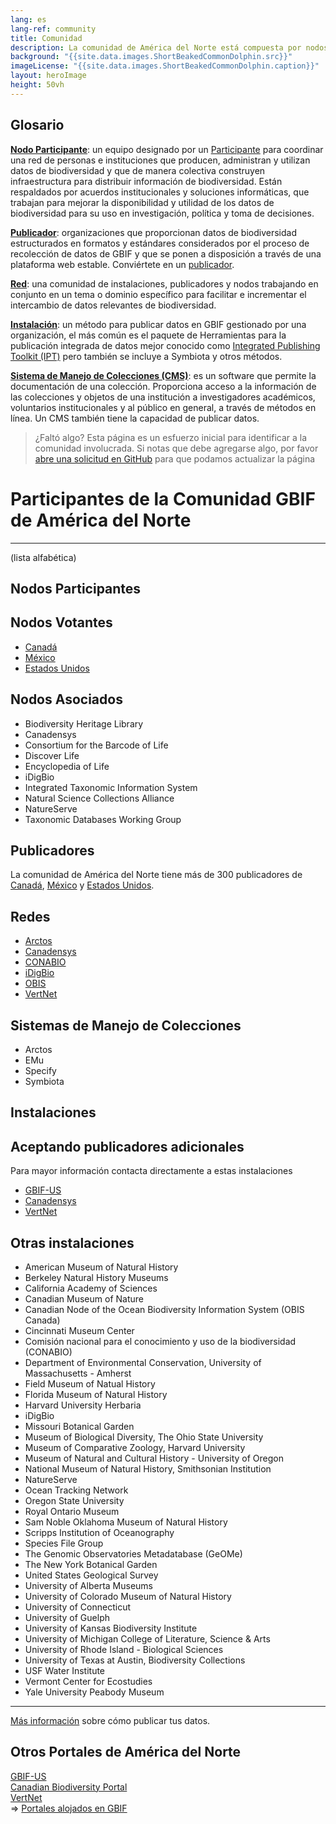 ```yaml
---
lang: es
lang-ref: community
title: Comunidad
description: La comunidad de América del Norte está compuesta por nodos, publicadores, instalaciones y redes que trabajan en conjunto para gestionar y utilizar datos de biodiversidad.
background: "{{site.data.images.ShortBeakedCommonDolphin.src}}"
imageLicense: "{{site.data.images.ShortBeakedCommonDolphin.caption}}"
layout: heroImage
height: 50vh
---
```


## Glosario
[**Nodo Participante**](#nodes): un equipo designado por un [Participante](https://www.gbif.org/es/the-gbif-network#:~:text=La%20Red%20GBIF,los%20datos%20de%20biodiversidad) para coordinar una red de personas e instituciones que producen, administran y utilizan datos de biodiversidad y que de manera colectiva construyen infraestructura para distribuir información de biodiversidad. Están respaldados por acuerdos institucionales y soluciones informáticas, que trabajan para mejorar la disponibilidad y utilidad de los datos de biodiversidad para su uso en investigación, política y toma de decisiones. 

[**Publicador**](#publishers): organizaciones que proporcionan datos de biodiversidad estructurados en formatos y estándares considerados por el proceso de recolección de datos de GBIF y que se ponen a disposición a través de una plataforma web estable. Conviértete en un [publicador](https://www.gbif.org/es/become-a-publisher). 

[**Red**](#networks): una comunidad de instalaciones, publicadores y nodos trabajando en conjunto en un tema o dominio específico para facilitar e incrementar el intercambio de datos relevantes de biodiversidad.

[**Instalación**](#installations): un método para publicar datos en GBIF gestionado por una organización, el más común es el paquete de Herramientas para la publicación integrada de datos mejor conocido como [Integrated Publishing Toolkit (IPT)](https://www.gbif.org/es/ipt) pero también se incluye a Symbiota y otros métodos. 

[**Sistema de Manejo de Colecciones (CMS)**](#cms): es un software que permite la documentación de una colección. Proporciona acceso a la información de las colecciones y objetos de una institución a investigadores académicos, voluntarios institucionales y al público en general,  a través de métodos en línea. Un CMS también  tiene la capacidad de publicar datos. 

> ¿Faltó algo? Esta página es un esfuerzo inicial para identificar a la comunidad involucrada. Si notas que debe agregarse algo, por favor [abre una solicitud en GitHub](https://github.com/gbif/hp-north-america/issues/new) para que podamos actualizar la página


# Participantes de la Comunidad GBIF de América del Norte
------------------------------
(lista alfabética) 

<a name="nodes"></a>Nodos Participantes
------------
## Nodos Votantes
- [Canadá](https://www.gbif.org/es/country/CA/summary)
- [México](https://www.gbif.org/es/country/MX/summary)
- [Estados Unidos](https://www.gbif.org/es/country/US/summary)

## Nodos Asociados
- Biodiversity Heritage Library
- Canadensys
- Consortium for the Barcode of Life
- Discover Life
- Encyclopedia of Life
- iDigBio
- Integrated Taxonomic Information System
- Natural Science Collections Alliance
- NatureServe
- Taxonomic Databases Working Group

<a name="publishers"></a>Publicadores
------------
La comunidad de América del Norte tiene más de 300 publicadores de [Canadá](https://www.gbif.org/es/publisher/search?country=CA), [México](https://www.gbif.org/es/publisher/search?country=MX) y [Estados Unidos](https://www.gbif.org/es/publisher/search?country=US). 

<a name="networks"></a>Redes
------------
- [Arctos](https://www.gbif.org/network/1f2c0cbe-40df-43f6-ba07-e76133e78c31)
- [Canadensys](https://data.canadensys.net/)
- [CONABIO](https://www.gbif.org/publisher/ff90b050-c256-11db-b71b-b8a03c50a862)
- [iDigBio](https://www.idigbio.org/)
- [OBIS](https://www.gbif.org/network/2b7c7b4f-4d4f-40d3-94de-c28b6fa054a6)
- [VertNet](http://www.vertnet.org/)

<a name="cms"></a>Sistemas de Manejo de Colecciones
------------
- Arctos
- EMu
- Specify
- Symbiota

<a name="installations"></a>Instalaciones
------------
## Aceptando publicadores adicionales
Para mayor información contacta directamente a estas instalaciones
- [GBIF-US](https://bison.usgs.gov/ipt/)
- [Canadensys](http://data.canadensys.net/ipt/)
- [VertNet](http://ipt.vertnet.org:8080/ipt/)

## Otras instalaciones
- American Museum of Natural History
- Berkeley Natural History Museums
- California Academy of Sciences
- Canadian Museum of Nature
- Canadian Node of the Ocean Biodiversity Information System (OBIS Canada)
- Cincinnati Museum Center
- Comisión nacional para el conocimiento y uso de la biodiversidad (CONABIO)
- Department of Environmental Conservation, University of Massachusetts - Amherst
- Field Museum of Natual History
- Florida Museum of Natural History
- Harvard University Herbaria
- iDigBio
- Missouri Botanical Garden
- Museum of Biological Diversity, The Ohio State University
- Museum of Comparative Zoology, Harvard University
- Museum of Natural and Cultural History - University of Oregon
- National Museum of Natural History, Smithsonian Institution
- NatureServe
- Ocean Tracking Network
- Oregon State University
- Royal Ontario Museum
- Sam Noble Oklahoma Museum of Natural History
- Scripps Institution of Oceanography
- Species File Group
- The Genomic Observatories Metadatabase (GeOMe)
- The New York Botanical Garden
- United States Geological Survey
- University of Alberta Museums
- University of Colorado Museum of Natural History
- University of Connecticut
- University of Guelph
- University of Kansas Biodiversity Institute
- University of Michigan College of Literature, Science & Arts
- University of Rhode Island - Biological Sciences
- University of Texas at Austin, Biodiversity Collections
- USF Water Institute
- Vermont Center for Ecostudies
- Yale University Peabody Museum

------
[Más información](https://data-blog.gbif.org/post/installations-and-hosting-solutions-explained/) sobre cómo publicar tus datos.

Otros Portales de América del Norte
----------
[GBIF-US](https://www.gbif.us)     
[Canadian Biodiversity Portal](https://hp-canadian-biodiversity.gbif-staging.org/)     
[VertNet](https://hp-vertnet-plus.gbif-staging.org/)    
=> [Portales alojados en GBIF](https://dev.gbif.org/hosted-portals.html) 
